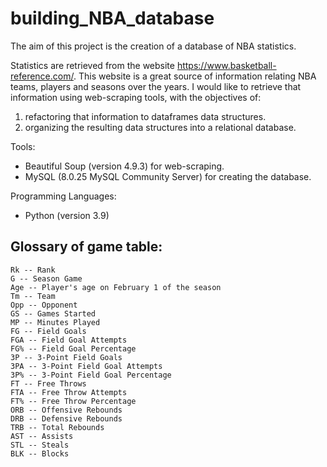 # building_NBA_database
The aim of this project is the creation of a database of NBA statistics. 

Statistics are retrieved from the website https://www.basketball-reference.com/. 
This website is a great source of information relating NBA teams, players and seasons over the years. I would like to retrieve that information using web-scraping tools, 
with the objectives of:
1. refactoring  that information to dataframes data structures.
2. organizing the resulting data structures into a relational database. 


Tools: 
  - Beautiful Soup (version 4.9.3) for web-scraping.
  - MySQL (8.0.25 MySQL Community Server) for creating the database.


Programming Languages:
  - Python (version 3.9)
 
 

## Glossary of game table:
    Rk -- Rank
    G -- Season Game
    Age -- Player's age on February 1 of the season
    Tm -- Team
    Opp -- Opponent
    GS -- Games Started
    MP -- Minutes Played
    FG -- Field Goals
    FGA -- Field Goal Attempts
    FG% -- Field Goal Percentage
    3P -- 3-Point Field Goals
    3PA -- 3-Point Field Goal Attempts
    3P% -- 3-Point Field Goal Percentage
    FT -- Free Throws
    FTA -- Free Throw Attempts
    FT% -- Free Throw Percentage
    ORB -- Offensive Rebounds
    DRB -- Defensive Rebounds
    TRB -- Total Rebounds
    AST -- Assists
    STL -- Steals
    BLK -- Blocks
